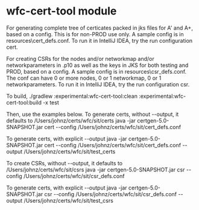 # wfc-cert-tool module

For generating complete tree of certicates packed in jks files for A' and A+, based on a config. This is for non-PROD use only.
A sample config is in resources\cert_defs.conf.
To run it in IntelliJ IDEA, try the run configuration cert.

For creating CSRs for the nodes and/or networkmap and/or networkparameters in .p10 as well as the keys in JKS for both testing and PROD, based on a config.
A sample config is in resources\csr_defs.conf. The conf can have 0 or more nodes, 0 or 1 networkmap, 0 or 1 networkparameters.
To run it in IntelliJ IDEA, try the run configuration csr.

To build,
./gradlew :experimental:wfc-cert-tool:clean :experimental:wfc-cert-tool:build -x test

Then, use the examples below.
To generate certs, without --output, it defaults to /Users/johnz/certs/wfc/sit/certs
java -jar certgen-5.0-SNAPSHOT.jar cert --config /Users/johnz/certs/wfc/sit/cert_defs.conf

To generate certs, with explicit --output
java -jar certgen-5.0-SNAPSHOT.jar cert --config /Users/johnz/certs/wfc/sit/cert_defs.conf --output /Users/johnz/certs/wfc/sit/test_certs


To create CSRs, without --output, it defaults to /Users/johnz/certs/wfc/sit/csrs
java -jar certgen-5.0-SNAPSHOT.jar csr --config /Users/johnz/certs/wfc/sit/csr_defs.conf

To generate certs, with explicit --output
java -jar certgen-5.0-SNAPSHOT.jar csr --config /Users/johnz/certs/wfc/sit/csr_defs.conf --output /Users/johnz/certs/wfc/sit/test_csrs
